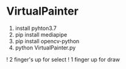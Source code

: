 # VirtualPainter
1. install pyhton3.7
2. pip install mediapipe
3. pip install opencv-python
4. python VirtualPainter.py

! 2 finger's up for select
! 1 finger up for draw
